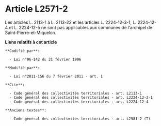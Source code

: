 # Article L2571-2

Les articles L. 2113-1 à L. 2113-22 et les articles L. 2224-12-3-1, L. 2224-12-4 et L. 2224-12-5 ne sont pas applicables aux
communes de l'archipel de Saint-Pierre-et-Miquelon.

**Liens relatifs à cet article**

	**Codifié par**:

	  - Loi n°96-142 du 21 février 1996

	**Modifié par**:

	  - Loi n°2011-156 du 7 février 2011 - art. 1

	**Cite**:

	  - Code général des collectivités territoriales - art. L2113-1
	  - Code général des collectivités territoriales - art. L2224-12-3-1
	  - Code général des collectivités territoriales - art. L2224-12-4

	**Anciens textes**:

	  - Code général des collectivités territoriales - art. L2581-2 (T)
